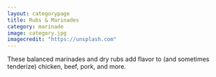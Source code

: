 ```yaml
---
layout: categorypage
title: Rubs & Marinades
category: marinade
image: category.jpg
imagecredit: "https://unsplash.com"
---
```

These balanced marinades and dry rubs add flavor to (and sometimes tenderize) chicken, beef, pork, and more.